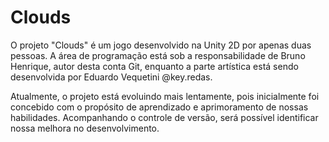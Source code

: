 # Clouds
O projeto "Clouds" é um jogo desenvolvido na Unity 2D por apenas duas pessoas. A área de programação está sob a responsabilidade de Bruno Henrique, autor desta conta Git, enquanto a parte artística está sendo desenvolvida por Eduardo Vequetini @key.redas.

Atualmente, o projeto está evoluindo mais lentamente, pois inicialmente foi concebido com o propósito de aprendizado e aprimoramento de nossas habilidades. Acompanhando o controle de versão, será possível identificar nossa melhora no desenvolvimento.
